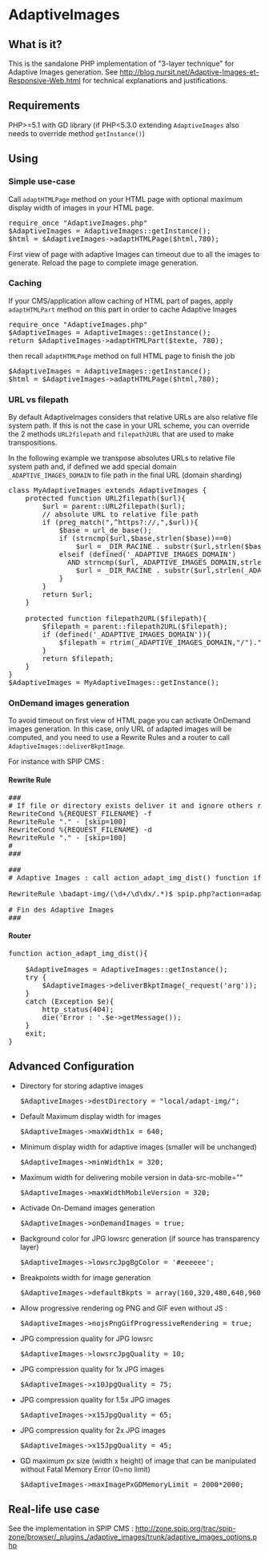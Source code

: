 AdaptiveImages
==============

## What is it?
This is the sandalone PHP implementation of "3-layer technique" for Adaptive Images generation.
See <http://blog.nursit.net/Adaptive-Images-et-Responsive-Web.html> for technical explanations and justifications.

## Requirements

PHP>=5.1 with GD library
(if PHP<5.3.0 extending `AdaptiveImages` also needs to override method `getInstance()`)


## Using

### Simple use-case

Call `adaptHTMLPage` method on your HTML page with optional maximum display width of images in your HTML page.

<pre>
require_once "AdaptiveImages.php"
$AdaptiveImages = AdaptiveImages::getInstance();
$html = $AdaptiveImages->adaptHTMLPage($html,780);
</pre>

First view of page with adaptive Images can timeout due to all the images to generate. Reload the page to complete image generation.

### Caching

If your CMS/application allow caching of HTML part of pages, apply `adaptHTMLPart` method on this part in order to cache Adaptive Images

<pre>
require_once "AdaptiveImages.php"
$AdaptiveImages = AdaptiveImages::getInstance();
return $AdaptiveImages->adaptHTMLPart($texte, 780);
</pre>

then recall `adaptHTMLPage` method on full HTML page to finish the job

<pre>
$AdaptiveImages = AdaptiveImages::getInstance();
$html = $AdaptiveImages->adaptHTMLPage($html,780);
</pre>

### URL vs filepath

By default AdaptiveImages considers that relative URLs are also relative file system path.
If this is not the case in your URL scheme, you can override the 2 methods `URL2filepath` and `filepath2URL` that are used to make transpositions.

In the following example we transpose absolutes URLs to relative file system path and, if defined we add special domain `_ADAPTIVE_IMAGES_DOMAIN` to file path in the final URL (domain sharding)

<pre>
class MyAdaptiveImages extends AdaptiveImages {
	protected function URL2filepath($url){
		$url = parent::URL2filepath($url);
		// absolute URL to relative file path
		if (preg_match(",^https?://,",$url)){
			$base = url_de_base();
			if (strncmp($url,$base,strlen($base))==0)
				$url = _DIR_RACINE . substr($url,strlen($base));
			elseif (defined('_ADAPTIVE_IMAGES_DOMAIN')
			  AND strncmp($url,_ADAPTIVE_IMAGES_DOMAIN,strlen(_ADAPTIVE_IMAGES_DOMAIN))==0){
				$url = _DIR_RACINE . substr($url,strlen(_ADAPTIVE_IMAGES_DOMAIN));
			}
		}
		return $url;
	}

	protected function filepath2URL($filepath){
		$filepath = parent::filepath2URL($filepath);
		if (defined('_ADAPTIVE_IMAGES_DOMAIN')){
			$filepath = rtrim(_ADAPTIVE_IMAGES_DOMAIN,"/")."/".$filepath;
		}
		return $filepath;
	}
}
$AdaptiveImages = MyAdaptiveImages::getInstance();
</pre>

### OnDemand images generation

To avoid timeout on first view of HTML page you can activate OnDemand images generation. In this case, only URL of adapted images will be computed, and you need to use a Rewrite Rules and a router to call `AdaptiveImages::deliverBkptImage`.

For instance with SPIP CMS :

#### Rewrite Rule

<pre>
###
# If file or directory exists deliver it and ignore others rewrite rules
RewriteCond %{REQUEST_FILENAME} -f
RewriteRule "." - [skip=100]
RewriteCond %{REQUEST_FILENAME} -d
RewriteRule "." - [skip=100]
#
###

###
# Adaptive Images : call action_adapt_img_dist() function if image not available

RewriteRule \badapt-img/(\d+/\d\dx/.*)$ spip.php?action=adapt_img&arg=$1 [QSA,L]

# Fin des Adaptive Images
###
</pre>

#### Router

<pre>
function action_adapt_img_dist(){

	$AdaptiveImages = AdaptiveImages::getInstance();
	try {
		$AdaptiveImages->deliverBkptImage(_request('arg'));
	}
	catch (Exception $e){
		http_status(404);
		die('Error : '.$e->getMessage());
	}
	exit;
}
</pre>

## Advanced Configuration

* Directory for storing adaptive images
  <pre>$AdaptiveImages->destDirectory = "local/adapt-img/";</pre>
* Default Maximum display width for images
  <pre>$AdaptiveImages->maxWidth1x = 640;</pre>
* Minimum display width for adaptive images (smaller will be unchanged)
  <pre>$AdaptiveImages->minWidth1x = 320;</pre>
* Maximum width for delivering mobile version in data-src-mobile=""
  <pre>$AdaptiveImages->maxWidthMobileVersion = 320;</pre>
* Activade On-Demand images generation
  <pre>$AdaptiveImages->onDemandImages = true;</pre>
* Background color for JPG lowsrc generation (if source has transparency layer)
  <pre>$AdaptiveImages->lowsrcJpgBgColor = '#eeeeee';</pre>
* Breakpoints width for image generation
  <pre>$AdaptiveImages->defaultBkpts = array(160,320,480,640,960,1440);</pre>
* Allow progressive rendering og PNG and GIF even without JS :
  <pre>$AdaptiveImages->nojsPngGifProgressiveRendering = true;</pre>
* JPG compression quality for JPG lowsrc
  <pre>$AdaptiveImages->lowsrcJpgQuality = 10;</pre>
* JPG compression quality for 1x JPG images
  <pre>$AdaptiveImages->x10JpgQuality = 75;</pre>
* JPG compression quality for 1.5x JPG images
  <pre>$AdaptiveImages->x15JpgQuality = 65;</pre>
* JPG compression quality for 2x JPG images
  <pre>$AdaptiveImages->x15JpgQuality = 45;</pre>
* GD maximum px size (width x height) of image that can be manipulated without Fatal Memory Error (0=no limit)
  <pre>$AdaptiveImages->maxImagePxGDMemoryLimit = 2000*2000;</pre>


## Real-life use case

See the implementation in SPIP CMS :
http://zone.spip.org/trac/spip-zone/browser/_plugins_/adaptive_images/trunk/adaptive_images_options.php